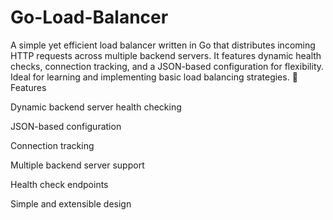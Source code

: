 # Go-Load-Balancer
A simple yet efficient load balancer written in Go that distributes incoming HTTP requests across multiple backend servers. It features dynamic health checks, connection tracking, and a JSON-based configuration for flexibility. Ideal for learning and implementing basic load balancing strategies. 🚀
Features

Dynamic backend server health checking

JSON-based configuration

Connection tracking

Multiple backend server support

Health check endpoints

Simple and extensible design
